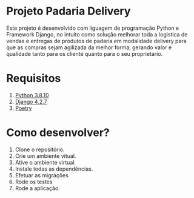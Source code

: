 # Projeto Padaria Delivery

Este projeto é desenvolvido com liguagem de programação Python e Framework Django, no intuito como solução melhorar toda a logistica de vendas e entregas de produtos de padaria em modalidade delivery para que as compras sejam agilizada da melhor forma, gerando valor e qualidade tanto para os cliente quanto para o seu proprietário.

# Requisitos

1. [Python 3.8.10](https://www.python.org/downloads/release/python-3810/)
2. [Django 4.2.7](https://www.djangoproject.com/)
2. [Poetry](https://python-poetry.org/docs/basic-usage/)

# Como desenvolver?

1. Clone o repositório.
2. Crie um ambiente vitual.
3. Ative o ambiente virtual.
4. Instale todas as dependências.
5. Efetuar as migrações
5. Rode os testes
6. Rode a aplicação.


